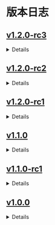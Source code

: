 # 版本日志

## [v1.2.0-rc3](https://github.com/nhdsd/maimai-b50-image-generator/releases/tag/v1.2.0-rc3)

<details>

**修复**
- 牌子转化函数转换不完全([#2](https://github.com/nhdsd/maimai-b50-image-generator/issues/2))

> 基础包中本次修复对应的牌子文件目前缺失(需要下载附加包补全)，后续正式版将会把文件移动到基础包。

`2025.04.13` | 发布候选

</details>

## [v1.2.0-rc2](https://github.com/nhdsd/maimai-b50-image-generator/releases/tag/v1.2.0-rc2)

<details>

**修复**
- 修正了未完成的`README.md`以及其中的错误链接。

`2025.04.13` | 发布候选

</details>

## [v1.2.0-rc1](https://github.com/nhdsd/maimai-b50-image-generator/releases/tag/v1.2.0-rc1)

<details>

**新功能**
- 配置项`plate_override`：为`true`时，将在有牌子时覆盖本地的自定义姓名框设置。默认为`false`。
- 配置项`local_first`：为`true`时，将优先尝试从本地加载缓存的曲目与谱面数据。默认为`false`。

**更改的功能**
- 默认头像与姓名框改为游客样式。
- 配置项`icon`和`plate`：现在接受整数作为参数，这将使得程序从`static/icon`和`static/plate`下加载对应编号的文件。
  > 此功能需要增补资源包作为支持才能发挥功能。
- 自定义头像与姓名框的文件改为至`custom`文件夹读取。

> [!WARNING]
> **自此版本起标记为弃用的功能：**
> - 自根目录读取自定义头像与姓名框
> 
> 这些功能将在`2.0.0`版本中彻底删除。

`2025.04.13` | 发布候选

</details>

## [v1.1.0](https://github.com/nhdsd/maimai-b50-image-generator/releases/tag/v1.1.0)

<details>

> 此版本是从上一个发布候选版本(`rc`)转化而来的，没有实质性更改。

`2025.04.11` | 正式版

</details>

## [v1.1.0-rc1](https://github.com/nhdsd/maimai-b50-image-generator/releases/tag/v1.1.0-rc1)

<details>

**新功能**
- 自定义头像与姓名框\*
- 新的配置方式\*
- 生成计时\*
- 网络IO提示

**带有\*的功能可以被`WIP`标识关闭。**

> [!WARNING]
> **自此版本起标记为弃用的功能：**
> - 自`user.txt`读取配置
> 
> 这些功能将在`2.0.0`版本中彻底删除。

`2025.04.08` | 发布候选版

</details>

## [v1.0.0](https://github.com/nhdsd/maimai-b50-image-generator/releases/tag/v1.0.0)

<details>

- 基本功能实现

`2025.04.07` | 正式版

</details>
